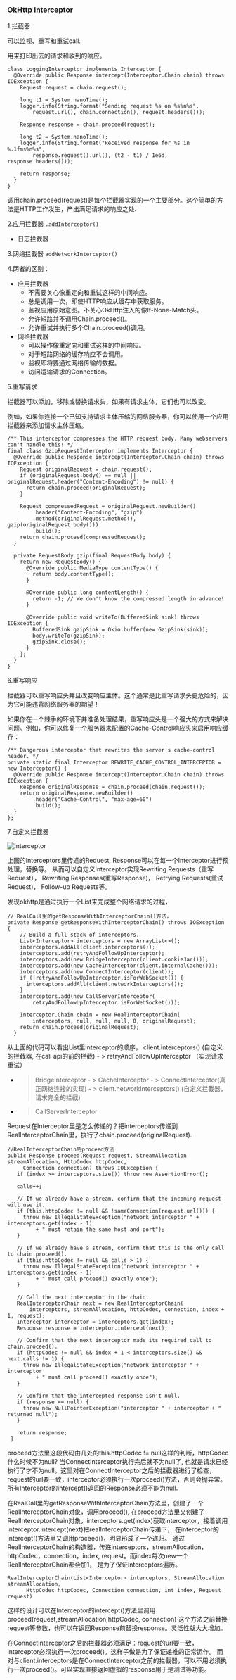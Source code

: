 ### OkHttp Interceptor

1.拦截器

可以监视、重写和重试call.

用来打印出去的请求和收到的响应。

```
class LoggingInterceptor implements Interceptor {
  @Override public Response intercept(Interceptor.Chain chain) throws IOException {
    Request request = chain.request();

    long t1 = System.nanoTime();
    logger.info(String.format("Sending request %s on %s%n%s",
        request.url(), chain.connection(), request.headers()));

    Response response = chain.proceed(request);

    long t2 = System.nanoTime();
    logger.info(String.format("Received response for %s in %.1fms%n%s",
        response.request().url(), (t2 - t1) / 1e6d, response.headers()));

    return response;
  }
}
```

调用chain.proceed(request)是每个拦截器实现的一个主要部分。这个简单的方法是HTTP工作发生，产出满足请求的响应之处.

2.应用拦截器     `.addInterceptor()`

* 日志拦截器

3.网络拦截器    `addNetworkInterceptor()`

4.两者的区别：

- 应用拦截器
  - 不需要关心像重定向和重试这样的中间响应。
  - 总是调用一次，即使HTTP响应从缓存中获取服务。
  - 监视应用原始意图。不关心OkHttp注入的像If-None-Match头。
  - 允许短路并不调用Chain.proceed()。
  - 允许重试并执行多个Chain.proceed()调用。
- 网络拦截器
  - 可以操作像重定向和重试这样的中间响应。
  - 对于短路网络的缓存响应不会调用。
  - 监视即将要通过网络传输的数据。
  - 访问运输请求的Connection。

5.重写请求

拦截器可以添加，移除或替换请求头，如果有请求主体，它们也可以改变。

例如，如果你连接一个已知支持请求主体压缩的网络服务器，你可以使用一个应用拦截器来添加请求主体压缩。

```
/** This interceptor compresses the HTTP request body. Many webservers can't handle this! */
final class GzipRequestInterceptor implements Interceptor {
  @Override public Response intercept(Interceptor.Chain chain) throws IOException {
    Request originalRequest = chain.request();
    if (originalRequest.body() == null || originalRequest.header("Content-Encoding") != null) {
      return chain.proceed(originalRequest);
    }

    Request compressedRequest = originalRequest.newBuilder()
        .header("Content-Encoding", "gzip")
        .method(originalRequest.method(), gzip(originalRequest.body()))
        .build();
    return chain.proceed(compressedRequest);
  }

  private RequestBody gzip(final RequestBody body) {
    return new RequestBody() {
      @Override public MediaType contentType() {
        return body.contentType();
      }

      @Override public long contentLength() {
        return -1; // We don't know the compressed length in advance!
      }

      @Override public void writeTo(BufferedSink sink) throws IOException {
        BufferedSink gzipSink = Okio.buffer(new GzipSink(sink));
        body.writeTo(gzipSink);
        gzipSink.close();
      }
    };
  }
}
```

6.重写响应

拦截器可以重写响应头并且改变响应主体。这个通常是比重写请求头更危险的，因为它可能违背网络服务器的期望！

如果你在一个棘手的环境下并准备处理结果，重写响应头是一个强大的方式来解决问题。例如，你可以修复一个服务器未配置的Cache-Control响应头来启用响应缓存：

```
/** Dangerous interceptor that rewrites the server's cache-control header. */
private static final Interceptor REWRITE_CACHE_CONTROL_INTERCEPTOR = new Interceptor() {
  @Override public Response intercept(Interceptor.Chain chain) throws IOException {
    Response originalResponse = chain.proceed(chain.request());
    return originalResponse.newBuilder()
        .header("Cache-Control", "max-age=60")
        .build();
  }
};
```

7.自定义拦截器

![interceptor](C:\Users\Administrator\Desktop\interceptor.png)

上图的Interceptors里传递的Request, Response可以在每一个Interceptor进行预处理，替换等。
从而可以自定义Interceptor实现Rewriting Requests（重写Request）， Rewriting Responses(重写Response)， Retrying Requests(重试Request)， Follow-up Requests等。

发现okhttp是通过执行一个List来完成整个网络请求的过程，

```
// RealCall里的getResponseWithInterceptorChain()方法，
private Response getResponseWithInterceptorChain() throws IOException {
    // Build a full stack of interceptors.
    List<Interceptor> interceptors = new ArrayList<>();
    interceptors.addAll(client.interceptors());
    interceptors.add(retryAndFollowUpInterceptor);
    interceptors.add(new BridgeInterceptor(client.cookieJar()));
    interceptors.add(new CacheInterceptor(client.internalCache()));
    interceptors.add(new ConnectInterceptor(client));
    if (!retryAndFollowUpInterceptor.isForWebSocket()) {
      interceptors.addAll(client.networkInterceptors());
    }
    interceptors.add(new CallServerInterceptor(
        retryAndFollowUpInterceptor.isForWebSocket()));

    Interceptor.Chain chain = new RealInterceptorChain(
        interceptors, null, null, null, 0, originalRequest);
    return chain.proceed(originalRequest);
  }

```

从上面的代码可以看出List里Interceptor的顺序，
client.interceptors() (自定义的拦截器, 在call api的前的拦截) - > retryAndFollowUpInterceptor （实现请求重试）

- > BridgeInterceptor - > CacheInterceptor - > ConnectInterceptor(真正网络连接的实现) - > client.networkInterceptors() (自定义拦截器，请求完全的拦截)

- > CallServerInterceptor

Request在Interceptor里是怎么传递的？把interceptors传递到RealInterceptorChain里，执行了chain.proceed(originalRequest).

```
//RealInterceptorChain的proceed方法
public Response proceed(Request request, StreamAllocation streamAllocation, HttpCodec httpCodec,
     Connection connection) throws IOException {
   if (index >= interceptors.size()) throw new AssertionError();

   calls++;

   // If we already have a stream, confirm that the incoming request will use it.
   if (this.httpCodec != null && !sameConnection(request.url())) {
     throw new IllegalStateException("network interceptor " + interceptors.get(index - 1)
         + " must retain the same host and port");
   }

   // If we already have a stream, confirm that this is the only call to chain.proceed().
   if (this.httpCodec != null && calls > 1) {
     throw new IllegalStateException("network interceptor " + interceptors.get(index - 1)
         + " must call proceed() exactly once");
   }

   // Call the next interceptor in the chain.
   RealInterceptorChain next = new RealInterceptorChain(
       interceptors, streamAllocation, httpCodec, connection, index + 1, request);
   Interceptor interceptor = interceptors.get(index);
   Response response = interceptor.intercept(next);

   // Confirm that the next interceptor made its required call to chain.proceed().
   if (httpCodec != null && index + 1 < interceptors.size() && next.calls != 1) {
     throw new IllegalStateException("network interceptor " + interceptor
         + " must call proceed() exactly once");
   }

   // Confirm that the intercepted response isn't null.
   if (response == null) {
     throw new NullPointerException("interceptor " + interceptor + " returned null");
   }

   return response;
 }

```

proceed方法里这段代码由几处的this.httpCodec != null这样的判断，httpCodec什么时候不为null? 当ConnectInterceptor执行完后就不为null了,
也就是请求已经执行了才不为null。这里对在ConnectInterceptor之后的拦截器进行了检查，request的url要一致，interceptor必须执行一次proceed()方法，否则会抛异常。
所有Interceptor的intercept()返回的Response必须不能为null。

在RealCall里的getResponseWithInterceptorChain方法里，创建了一个RealInterceptorChain对象，调用proceed(),
在proceed方法里又创建了RealInterceptorChain对象，interceptors.get(index)获取interceptor，接着调用interceptor.intercept(next)把realInterceptorChain传递下，
在interceptor的intercept()方法里又调用proceed()，明显形成了一个递归。
通过RealInterceptorChain的构造器，传递interceptors，streamAllocation，httpCodec，connection，index, request。而index每次new一个RealInterceptorChain都会加1，
是为了保证interceptors遍历。

```
RealInterceptorChain(List<Interceptor> interceptors, StreamAllocation streamAllocation,
      HttpCodec httpCodec, Connection connection, int index, Request request)

```

这样的设计可以在Interceptor的intercept()方法里调用proceed(request,streamAllocation,httpCodec, connection)
这个方法之前替换request等参数，也可以在返回Response前替换response。灵活性就大大增加。

在ConnectInterceptor之后的拦截器必须满足：request的url要一致，interceptor必须执行一次proceed()。这样子做是为了保证递推的正常运作。
而对与client.interceptors是在ConnectInterceptor之前的拦截器，可以不用必须执行一次proceed()。可以实现直接返回虚拟的response用于是测试等功能。